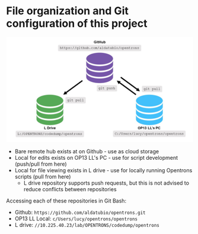 # File organization and Git configuration of this project

![Hierarchy of git repos for this project](https://github.com/aldatubio/opentrons/blob/main/dev/git_setup.jpg?raw=true)

- Bare remote hub exists at on Github - use as cloud storage
- Local for edits exists on OP13 LL's PC - use for script development (push/pull from here)
- Local for file viewing exists in L drive - use for locally running Opentrons scripts (pull from here)
  - L drive repository supports push requests, but this is not advised to reduce conflicts between repositories

Accessing each of these repositories in Git Bash:
- Github: `https://github.com/aldatubio/opentrons.git`
- OP13 LL Local: `c/Users/lucy/opentrons/opentrons`
- L drive: `//10.225.40.23/lab/OPENTRONS/codedump/opentrons`

